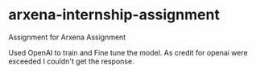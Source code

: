 # arxena-internship-assignment
Assignment for Arxena Assignment

Used OpenAI to train and Fine tune the model.
As credit for openai were exceeded I couldn't get the response.

